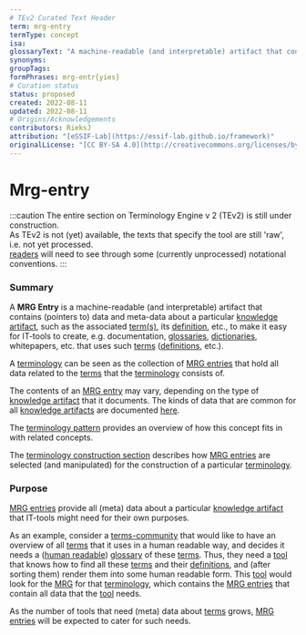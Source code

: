 ```yaml
---
# TEv2 Curated Text Header
term: mrg-entry
termType: concept
isa:
glossaryText: "A machine-readable (and interpretable) artifact that contains (pointers to) data and meta-data about a particular  [knowledge artifact](@), such as the associated [term(s)](@), its [definition](@), etc., to make it easy for IT-tools to create, e.g. documentation, [glossaries](@), [dictionaries](@), whitepapers, etc. that uses such [terms](@) ([definitions](@), etc.)."
synonyms:
groupTags:
formPhrases: mrg-entr{yies}
# Curation status
status: proposed
created: 2022-08-11
updated: 2022-08-11
# Origins/Acknowledgements
contributors: RieksJ
attribution: "[eSSIF-Lab](https://essif-lab.github.io/framework)"
originalLicense: "[CC BY-SA 4.0](http://creativecommons.org/licenses/by-sa/4.0/?ref=chooser-v1)"
---
```


# Mrg-entry

:::caution
The entire section on Terminology Engine v 2 (TEv2) is still under construction.<br/>
As TEv2 is not (yet) available, the texts that specify the tool are still 'raw', i.e. not yet processed.<br/>[readers](@) will need to see through some (currently unprocessed) notational conventions.
:::

### Summary

A **MRG Entry** is a machine-readable (and interpretable) artifact that contains (pointers to) data and meta-data about a particular  [knowledge artifact](@), such as the associated [term(s)](@), its [definition](@), etc., to make it easy for IT-tools to create, e.g. documentation, [glossaries](@), [dictionaries](@), whitepapers, etc. that uses such [terms](@) ([definitions](@), etc.).

A [terminology](@) can be seen as the collection of [MRG entries](@) that hold all data related to the [terms](scoped-term@) that the [terminology](@) consists of.

The contents of an [MRG entry](@) may vary, depending on the type of [knowledge artifact](@) that it documents. The kinds of data that are common for all [knowledge artifacts](@) are documented [here](http://localhost:3000/docs/tev2/spec-files/mrg#mrg-entries).

The [terminology pattern](pattern-terminology-support@) provides an overview of how this concept fits in with related concepts.

The [terminology construction section](/docs/tev2/manuals/terminology-construction) describes how [MRG entries](@) are selected (and manipulated) for the construction of a particular [terminology](@).

### Purpose

[MRG entries](@) provide all (meta) data about a particular [knowledge artifact](@) that IT-tools might need for their own purposes.

As an example, consider a [terms-community](@) that would like to have an overview of all [terms](@) that it uses in a human readable way, and decides it needs a ([human readable](hrg@)) [glossary](@) of these [terms](@). Thus, they need a [tool](hrgt@) that knows how to find all these [terms](@) and their [definitions](@), and (after sorting them) render them into some human readable form. This [tool](hrgt@) would look for the [MRG](@) for that [terminology](@), which contains the [MRG entries](@) that contain all data that  the [tool](hrgt@) needs.

As the number of tools that need (meta) data about [terms](@) grows, [MRG entries](@) will be expected to cater for such needs.
